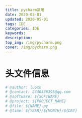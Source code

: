 ```yaml
---
title: pycharm常用
date: 2020-05-01
updated: 2020-05-01
tags: IDE
categories: IDE
keywords: 
description: 
top_img: /img/pycharm.png
cover: /img/pycharm.png
---
```




# 头文件信息

``` python
# @author: luoxh
# @contact: 2440336395@qq.com
# @software: ${SOFTWARE}
# @project: ${PROJECT_NAME}
# @file: ${NAME}.py
# @time: ${YEAR}/${MONTH}/${DAY}

```

